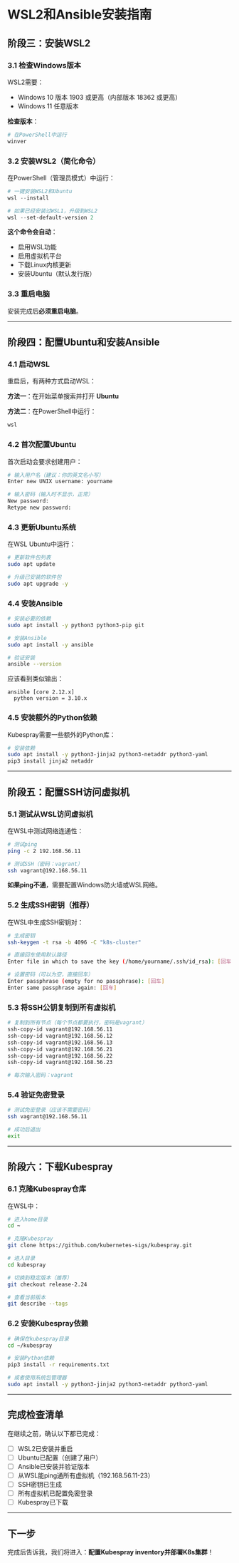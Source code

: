 # WSL2和Ansible安装指南

## 阶段三：安装WSL2

### 3.1 检查Windows版本

WSL2需要：
- Windows 10 版本 1903 或更高（内部版本 18362 或更高）
- Windows 11 任意版本

**检查版本**：
```powershell
# 在PowerShell中运行
winver
```

### 3.2 安装WSL2（简化命令）

在PowerShell（管理员模式）中运行：

```powershell
# 一键安装WSL2和Ubuntu
wsl --install

# 如果已经安装过WSL1，升级到WSL2
wsl --set-default-version 2
```

**这个命令会自动**：
- 启用WSL功能
- 启用虚拟机平台
- 下载Linux内核更新
- 安装Ubuntu（默认发行版）

### 3.3 重启电脑

安装完成后**必须重启电脑**。

---

## 阶段四：配置Ubuntu和安装Ansible

### 4.1 启动WSL

重启后，有两种方式启动WSL：

**方法一**：在开始菜单搜索并打开 **Ubuntu**

**方法二**：在PowerShell中运行：
```powershell
wsl
```

### 4.2 首次配置Ubuntu

首次启动会要求创建用户：
```bash
# 输入用户名（建议：你的英文名小写）
Enter new UNIX username: yourname

# 输入密码（输入时不显示，正常）
New password: 
Retype new password:
```

### 4.3 更新Ubuntu系统

在WSL Ubuntu中运行：
```bash
# 更新软件包列表
sudo apt update

# 升级已安装的软件包
sudo apt upgrade -y
```

### 4.4 安装Ansible

```bash
# 安装必要的依赖
sudo apt install -y python3 python3-pip git

# 安装Ansible
sudo apt install -y ansible

# 验证安装
ansible --version
```

应该看到类似输出：
```
ansible [core 2.12.x]
  python version = 3.10.x
```

### 4.5 安装额外的Python依赖

Kubespray需要一些额外的Python库：
```bash
# 安装依赖
sudo apt install -y python3-jinja2 python3-netaddr python3-yaml
pip3 install jinja2 netaddr
```

---

## 阶段五：配置SSH访问虚拟机

### 5.1 测试从WSL访问虚拟机

在WSL中测试网络连通性：
```bash
# 测试ping
ping -c 2 192.168.56.11

# 测试SSH（密码：vagrant）
ssh vagrant@192.168.56.11
```

**如果ping不通**，需要配置Windows防火墙或WSL网络。

### 5.2 生成SSH密钥（推荐）

在WSL中生成SSH密钥对：
```bash
# 生成密钥
ssh-keygen -t rsa -b 4096 -C "k8s-cluster"

# 直接回车使用默认路径
Enter file in which to save the key (/home/yourname/.ssh/id_rsa): [回车]

# 设置密码（可以为空，直接回车）
Enter passphrase (empty for no passphrase): [回车]
Enter same passphrase again: [回车]
```

### 5.3 将SSH公钥复制到所有虚拟机

```bash
# 复制到所有节点（每个节点都要执行，密码是vagrant）
ssh-copy-id vagrant@192.168.56.11
ssh-copy-id vagrant@192.168.56.12
ssh-copy-id vagrant@192.168.56.13
ssh-copy-id vagrant@192.168.56.21
ssh-copy-id vagrant@192.168.56.22
ssh-copy-id vagrant@192.168.56.23

# 每次输入密码：vagrant
```

### 5.4 验证免密登录

```bash
# 测试免密登录（应该不需要密码）
ssh vagrant@192.168.56.11

# 成功后退出
exit
```

---

## 阶段六：下载Kubespray

### 6.1 克隆Kubespray仓库

在WSL中：
```bash
# 进入home目录
cd ~

# 克隆Kubespray
git clone https://github.com/kubernetes-sigs/kubespray.git

# 进入目录
cd kubespray

# 切换到稳定版本（推荐）
git checkout release-2.24

# 查看当前版本
git describe --tags
```

### 6.2 安装Kubespray依赖

```bash
# 确保在kubespray目录
cd ~/kubespray

# 安装Python依赖
pip3 install -r requirements.txt

# 或者使用系统包管理器
sudo apt install -y python3-jinja2 python3-netaddr python3-yaml
```

---

## 完成检查清单

在继续之前，确认以下都已完成：

- [ ] WSL2已安装并重启
- [ ] Ubuntu已配置（创建了用户）
- [ ] Ansible已安装并验证版本
- [ ] 从WSL能ping通所有虚拟机（192.168.56.11-23）
- [ ] SSH密钥已生成
- [ ] 所有虚拟机已配置免密登录
- [ ] Kubespray已下载

---

## 下一步

完成后告诉我，我们将进入：**配置Kubespray inventory并部署K8s集群**！

